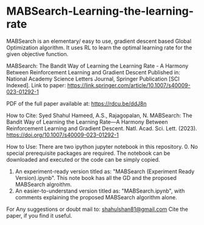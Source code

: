 # MABSearch-Learning-the-learning-rate

MABSearch is an elementary/ easy to use, gradient descent based Global Optimization algorithm. It uses RL to learn the optimal learning rate for the given objective function.

MABSearch: The Bandit Way of Learning the Learning Rate - A Harmony Between Reinforcement Learning and Gradient Descent
Published in: National Academy Science Letters Journal, Springer Publication [SCI Indexed].
Link to paper: https://link.springer.com/article/10.1007/s40009-023-01292-1

PDF of the full paper available at: https://rdcu.be/ddJ8n

How to Cite:
Syed Shahul Hameed, A.S., Rajagopalan, N. MABSearch: The Bandit Way of Learning the Learning Rate—A Harmony Between Reinforcement Learning and Gradient Descent. Natl. Acad. Sci. Lett. (2023). https://doi.org/10.1007/s40009-023-01292-1

How to Use:
There are two ipython jupyter notebook in this repository. 
0. No special prerequisite packages are required. The notebook can be downloaded and executed or the code can be simply copied.
1. An experiment-ready version titled as: "MABSearch (Experiment Ready Version).ipynb". This note book has all the GD and the proposed MABSearch algroithm.
2. An easier-to-understand version titled as: "MABSearch.ipynb", with comments explaining the proposed MABSearch algorithm alone. 

For Any suggestions or doubt mail to: shahulshan81@gmail.com
Cite the paper, if you find it useful.
